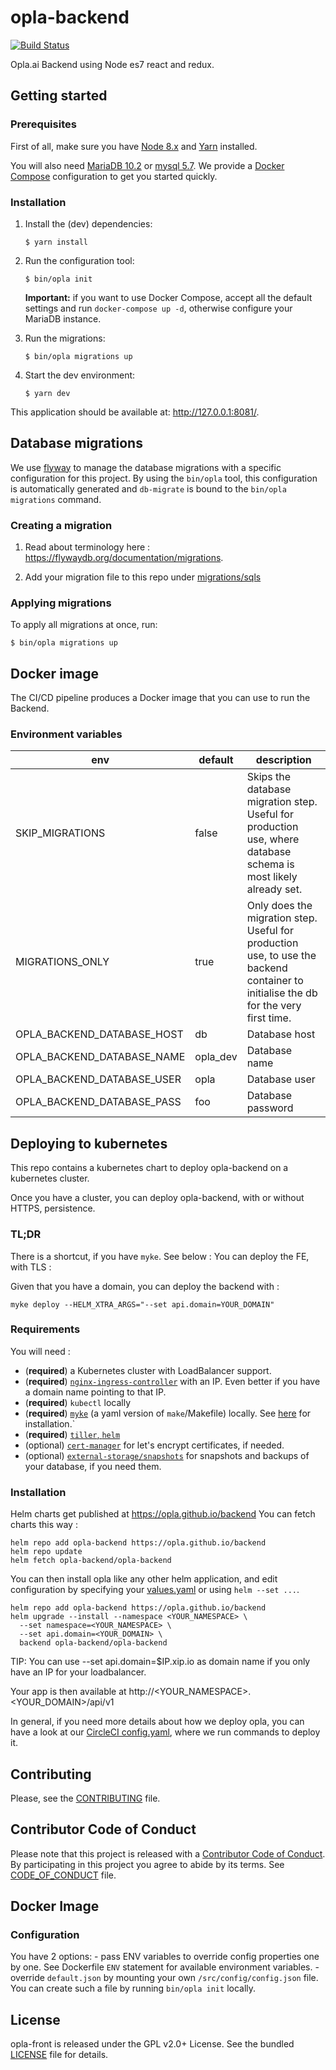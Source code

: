 # opla-backend

[![Build
Status](https://travis-ci.org/Opla/backend.svg?branch=master)](https://travis-ci.org/Opla/backend)

Opla.ai Backend using Node es7 react and redux.


## Getting started

### Prerequisites

First of all, make sure you have [Node 8.x](https://nodejs.org/en/download/) and
[Yarn](https://yarnpkg.com/en/docs/install) installed.

You will also need [MariaDB 10.2](https://mariadb.org/) or [mysql 5.7](https://www.mysql.com/). We provide a [Docker
Compose](https://docs.docker.com/compose/) configuration to get you started
quickly.

### Installation

1. Install the (dev) dependencies:

    ```
    $ yarn install
    ```

2. Run the configuration tool:

   ```
   $ bin/opla init
   ```

   **Important:** if you want to use Docker Compose, accept all the default
   settings and run `docker-compose up -d`, otherwise configure your MariaDB
   instance.

3. Run the migrations:

   ```
   $ bin/opla migrations up
   ```

4. Start the dev environment:

    ```
    $ yarn dev
    ```

This application should be available at: http://127.0.0.1:8081/.

## Database migrations

We use [flyway](https://flywaydb.org/documentation/) to manage the
database migrations with a specific configuration for this project. By using the
`bin/opla` tool, this configuration is automatically generated and `db-migrate`
is bound to the `bin/opla migrations` command.

### Creating a migration

1. Read about terminology here : https://flywaydb.org/documentation/migrations.

2. Add your migration file to this repo under [migrations/sqls](https://github.com/Opla/backend/tree/master/migrations/sqls)

### Applying migrations

To apply all migrations at once, run:

   ```
   $ bin/opla migrations up
   ```

## Docker image
The CI/CD pipeline produces a Docker image that you can use to run the Backend.

### Environment variables

| env                        | default  | description                                                                                                                         |
|----------------------------|----------|-------------------------------------------------------------------------------------------------------------------------------------|
| SKIP_MIGRATIONS            | false    | Skips the database migration step. Useful for production use, where database schema is most likely already set.                     |
| MIGRATIONS_ONLY            | true     | Only does the migration step. Useful for production use, to use the backend container to initialise the db for the very first time. |
| OPLA_BACKEND_DATABASE_HOST | db       | Database host                                                                                                                       |
| OPLA_BACKEND_DATABASE_NAME | opla_dev | Database name                                                                                                                       |
| OPLA_BACKEND_DATABASE_USER | opla     | Database user                                                                                                                       |
| OPLA_BACKEND_DATABASE_PASS | foo      | Database password                                                                                                                   |

## Deploying to kubernetes
This repo contains a kubernetes chart to deploy opla-backend on a kubernetes cluster.

Once you have a cluster, you can deploy opla-backend, with or without HTTPS, persistence.

### TL;DR
There is a shortcut, if you have `myke`. See below :
You can deploy the FE, with TLS :

Given that you have a domain, you can deploy the backend with :

```
myke deploy --HELM_XTRA_ARGS="--set api.domain=YOUR_DOMAIN"
```

### Requirements

You will need :

- (**required**) a Kubernetes cluster with LoadBalancer support. 
- (**required**) [`nginx-ingress-controller`](https://github.com/helm/charts/tree/master/stable/nginx-ingress) with an IP. Even better if you have a domain name pointing to that IP.
- (**required**) `kubectl` locally
- (**required**) [`myke`](https://github.com/goeuro/myke/) (a yaml version of `make`/Makefile) locally. See [here](https://github.com/goeuro/myke/releases) for installation.`
- (**required**) [`tiller`, `helm`](https://docs.helm.sh/using_helm/)
- (optional) [`cert-manager`](https://github.com/helm/charts/tree/master/stable/cert-manager) for let's encrypt certificates, if needed.
- (optional) [`external-storage/snapshots`](https://github.com/kubernetes-incubator/external-storage/tree/master/snapshot) for snapshots and backups of your database, if you need them.

### Installation

Helm charts get published at https://opla.github.io/backend
You can fetch charts this way : 
```
helm repo add opla-backend https://opla.github.io/backend
helm repo update
helm fetch opla-backend/opla-backend
```

You can then install opla like any other helm application, and edit configuration by specifying your [values.yaml](https://github.com/Opla/backend/blob/master/charts/opla-backend/values.yaml) or using `helm --set ...`.

```
helm repo add opla-backend https://opla.github.io/backend
helm upgrade --install --namespace <YOUR_NAMESPACE> \
  --set namespace=<YOUR_NAMESPACE> \
  --set api.domain=<YOUR_DOMAIN> \
  backend opla-backend/opla-backend
```
TIP: You can use --set api.domain=$IP.xip.io as domain name if you only have an IP for your loadbalancer. 

Your app is then available at http://<YOUR_NAMESPACE>.<YOUR_DOMAIN>/api/v1

In general, if you need more details about how we deploy opla, you can have a look at our [CircleCI config.yaml](https://github.com/Opla/backend/blob/master/.circleci/config.yml), where we run commands to deploy it.

## Contributing

Please, see the [CONTRIBUTING](CONTRIBUTING.md) file.


## Contributor Code of Conduct

Please note that this project is released with a [Contributor Code of
Conduct](http://contributor-covenant.org/). By participating in this project you
agree to abide by its terms. See [CODE_OF_CONDUCT](CODE_OF_CONDUCT.md) file.

## Docker Image

### Configuration
You have 2 options: 
    - pass ENV variables to override config properties one by one. See Dockerfile `ENV` statement for available environment variables.
    - override `default.json` by mounting your own `/src/config/config.json` file. You can create such a file by running `bin/opla init` locally.

## License

opla-front is released under the GPL v2.0+ License. See the bundled
[LICENSE](LICENSE) file for details.
